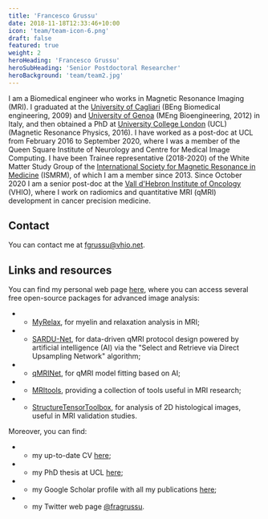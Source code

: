 ```yaml
---
title: 'Francesco Grussu'
date: 2018-11-18T12:33:46+10:00
icon: 'team/team-icon-6.png'
draft: false
featured: true
weight: 2
heroHeading: 'Francesco Grussu'
heroSubHeading: 'Senior Postdoctoral Researcher'
heroBackground: 'team/team2.jpg'
---
```


I am a Biomedical engineer who works in Magnetic Resonance Imaging (MRI). I graduated at the [University of Cagliari](https://www.unica.it/unica/en/homepage.page) (BEng Biomedical engineering, 2009) and [University of Genoa](https://unige.it/en) (MEng Bioengineering, 2012) in Italy, and then obtained a PhD at [University College London](https://www.ucl.ac.uk/) (UCL) (Magnetic Resonance Physics, 2016). I have worked as a post-doc at UCL from February 2016 to September 2020, where I was a member of the Queen Square Institute of Neurology and Centre for Medical Image Computing. I have been Trainee representative (2018-2020) of the White Matter Study Group of the [International Society for Magnetic Resonance in Medicine](https://www.ismrm.org/) (ISMRM), of which I am a member since 2013. Since October 2020 I am a senior post-doc at the [Vall d'Hebron Institute of Oncology](https://www.vhio.net/) (VHIO), where I work on radiomics and quantitative MRI (qMRI) development in cancer precision medicine.

## Contact
You can contact me at [fgrussu@vhio.net](mailto:fgrussu@vhio.net).

## Links and resources
You can find my personal web page [here](http://fragrussu.github.io), where you can access several free open-source packages for advanced image analysis:
* - [MyRelax](https://github.com/fragrussu/MyRelax), for myelin and relaxation analysis in MRI;
* - [SARDU-Net](https://github.com/fragrussu/sardunet), for data-driven qMRI protocol design powered by artificial intelligence (AI) via the "Select and Retrieve via Direct Upsampling Network" algorithm;
* - [qMRINet](https://github.com/fragrussu/qMRINet), for qMRI model fitting based on AI;
* - [MRItools](https://github.com/fragrussu/MRItools), providing a collection of tools useful in MRI research;
* - [StructureTensorToolbox](https://github.com/fragrussu/StructureTensorToolbox), for analysis of 2D histological images, useful in MRI validation studies.

Moreover, you can find: 
* - my up-to-date CV [here](http://fragrussu.github.io/mycv.pdf);
* - my PhD thesis at UCL [here](https://discovery.ucl.ac.uk/id/eprint/1477007/7/FGrussu_PhD_final_20160320.pdf);
* - my Google Scholar profile with all my publications [here](https://scholar.google.com/citations?user=Zj5Vt3YAAAAJ&hl=en&oi=ao);
* - my Twitter web page [@fragrussu](https://twitter.com/fragrussu).
